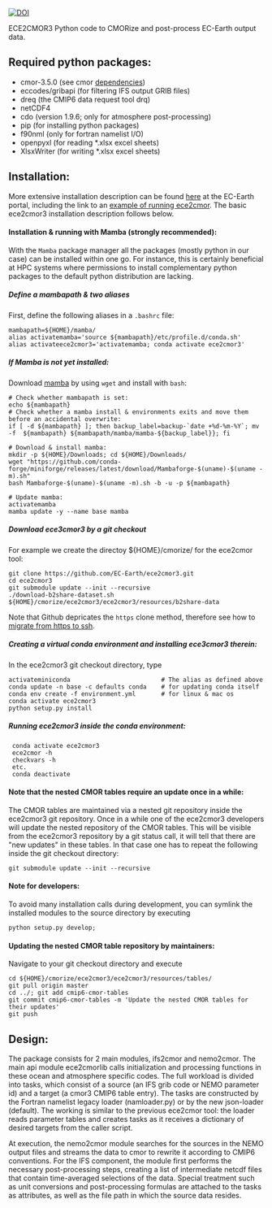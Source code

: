 [![DOI](https://zenodo.org/badge/DOI/10.5281/zenodo.1051094.svg)](https://doi.org/10.5281/zenodo.1051094)

ECE2CMOR3 Python code to CMORize and post-process EC-Earth output data.

## Required python packages:

* cmor-3.5.0 (see cmor [dependencies](https://anaconda.org/conda-forge/cmor/files))
* eccodes/gribapi (for filtering IFS output GRIB files)
* dreq (the CMIP6 data request tool drq)
* netCDF4
* cdo (version 1.9.6; only for atmosphere post-processing)
* pip (for installing python packages)
* f90nml (only for fortran namelist I/O)
* openpyxl (for reading *.xlsx excel sheets)
* XlsxWriter (for writing *.xlsx excel sheets)

## Installation:

More extensive installation description can be found [here](https://dev.ec-earth.org/projects/cmip6/wiki/Installation_of_ece2cmor3) at the EC-Earth portal, including the link to an [example of running ece2cmor](https://dev.ec-earth.org/projects/cmip6/wiki/Step-by-step_guide_for_making_CMIP6_experiments#Cmorisation-with-ece2cmor-v120). The basic ece2cmor3 installation description follows below.

#### Installation & running with Mamba (strongly recommended):
With the `Mamba` package manager all the packages (mostly python in our case) can be installed within one go. For instance, this is certainly beneficial at HPC systems where permissions to install complementary python packages to the default python distribution are lacking.

##### Define a mambapath & two aliases

First, define the following aliases in a `.bashrc` file:
 ```shell
 mambapath=${HOME}/mamba/
 alias activatemamba='source ${mambapath}/etc/profile.d/conda.sh'
 alias activateece2cmor3='activatemamba; conda activate ece2cmor3'
 ```

##### If Mamba is not yet installed:

Download [mamba](https://github.com/conda-forge/miniforge/releases/latest/) by using `wget` and install with `bash`:
 ```shell
 # Check whether mambapath is set:
 echo ${mambapath}
 # Check whether a mamba install & environments exits and move them before an accidental overwrite:
 if [ -d ${mambapath} ]; then backup_label=backup-`date +%d-%m-%Y`; mv -f  ${mambapath} ${mambapath/mamba/mamba-${backup_label}}; fi
 
 # Download & install mamba:
 mkdir -p ${HOME}/Downloads; cd ${HOME}/Downloads/
 wget "https://github.com/conda-forge/miniforge/releases/latest/download/Mambaforge-$(uname)-$(uname -m).sh"
 bash Mambaforge-$(uname)-$(uname -m).sh -b -u -p ${mambapath}
 
 # Update mamba:
 activatemamba
 mamba update -y --name base mamba
 ```


##### Download ece3cmor3 by a git checkout

For example we create the directoy ${HOME}/cmorize/ for the ece2cmor tool:

```shell
git clone https://github.com/EC-Earth/ece2cmor3.git
cd ece2cmor3
git submodule update --init --recursive
./download-b2share-dataset.sh ${HOME}/cmorize/ece2cmor3/ece2cmor3/resources/b2share-data
```
Note that Github depricates the `https` clone method, therefore see how to [migrate from https to ssh](https://github.com/EC-Earth/ece2cmor3/wiki/instruction-how-to-change-from-https-to-ssh).

##### Creating a virtual conda environment and installing ece3cmor3 therein:
In the ece2cmor3 git checkout directory, type
```shell
activateminiconda                         # The alias as defined above
conda update -n base -c defaults conda    # for updating conda itself
conda env create -f environment.yml       # for linux & mac os
conda activate ece2cmor3
python setup.py install
```

##### Running ece2cmor3 inside the conda environment:

```shell
 conda activate ece2cmor3
 ece2cmor -h
 checkvars -h
 etc.
 conda deactivate
```

#### Note that the nested CMOR tables require an update once in a while: 

The CMOR tables are maintained via a nested git repository inside the ece2cmor3 git repository. 
Once in a while one of the ece2cmor3 developers will update the nested repository of the CMOR tables. 
This will be visible from the ece2cmor3 repository by a git status call, it will tell that there are "new updates" in these tables. 
In that case one has to repeat the following inside the git checkout directory:
```shell
git submodule update --init --recursive
```

#### Note for developers: 

To avoid many installation calls during development, you can symlink the installed modules to the source directory by executing
```shell
python setup.py develop;
```

#### Updating the nested CMOR table repository by maintainers:
Navigate to your git checkout directory and execute
```shell
cd ${HOME}/cmorize/ece2cmor3/ece2cmor3/resources/tables/
git pull origin master
cd ../; git add cmip6-cmor-tables
git commit cmip6-cmor-tables -m 'Update the nested CMOR tables for their updates'
git push
```

## Design:

The package consists for 2 main modules, ifs2cmor and nemo2cmor. The main api module ece2cmorlib calls initialization and processing functions in these ocean and atmosphere specific codes. The full workload is divided into tasks, which consist of a source (an IFS grib code or NEMO parameter id) and a target (a cmor3 CMIP6 table entry). The tasks are constructed by the Fortran namelist legacy loader (namloader.py) or by the new json-loader (default). The working is similar to the previous ece2cmor tool: the loader reads parameter tables and creates tasks as it receives a dictionary of desired targets from the caller script.

At execution, the nemo2cmor module searches for the sources in the NEMO output files and streams the data to cmor to rewrite it according to CMIP6 conventions. For the IFS component, the module first performs the necessary post-processing steps, creating a list of intermediate netcdf files that contain time-averaged selections of the data. Special treatment such as unit conversions and post-processing formulas are attached to the tasks as attributes, as well as the file path in which the source data resides.
